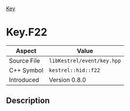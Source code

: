 [Key](index.md)
# Key.F22
| Aspect | Value |
| --- | --- |
| Source File | `libKestrel/event/key.hpp` |
| C++ Symbol | `kestrel::hid::f22` |
| Introduced | Version 0.8.0 |
## Description
